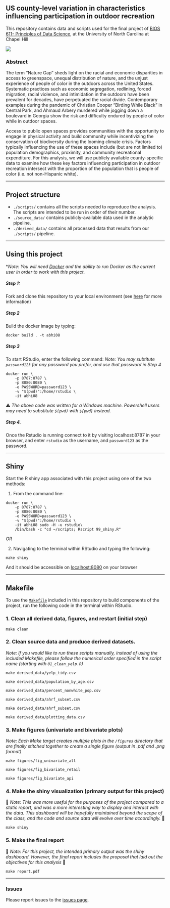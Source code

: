 ## US county-level variation in characteristics influencing participation in outdoor recreation

This repository contains data and scripts used for the final project of [BIOS 611- Principles of Data Science](https://github.com/Vincent-Toups/datasci611), at the University of North Carolina at Chapel Hill  

![](https://user-images.githubusercontent.com/17418954/145687283-d785cdfb-6b13-4e63-a6a3-e04b08a56112.jpg)

### Abstract
The term “Nature Gap” sheds light on the racial and economic disparities in access to greenspace, unequal distribution of nature, and the unjust experience of people of color in the outdoors across the United States. Systematic practices such as economic segregation, redlining, forced migration, racial violence, and intimidation in the outdoors have been prevalent for decades, have perpetuated the racial divide. Contemporary examples during the pandemic of Christian Cooper “Birding While Black” in Central Park, and Ahmaud Arbery murdered while jogging down a boulevard in Georgia show the risk and difficulty endured by people of color while in outdoor spaces.  

Access to public open spaces provides communities with the opportunity to engage in physical activity and build community while incentivizing the conservation of biodiversity during the looming climate crisis. Factors typically influencing the use of these spaces include (but are not limited to) population demographics, proximity, and community recreational expenditure. For this analysis, we will use publicly available county-specific data to examine how these key factors influencing participation in outdoor recreation intersect with the proportion of the population that is people of color (i.e. not non-Hispanic white).  

---
## Project structure 

  - `./scripts/` contains all the scripts needed to reproduce the analysis. The scripts are intended to be run in order of their number.
  - `./source_data/` contains publicly-available data used in the analytic pipeline.
  - `./derived_data/` contains all processed data that results from our `./scripts/` pipeline.
---
## Using this project

**Note: You will need [Docker](https://www.docker.com/) and the ability to run Docker as the current user in order to work with this project.*

##### Step 1: 
Fork and clone this repository to your local environment (see [here](https://docs.github.com/en/get-started/quickstart/fork-a-repo) for more information)

##### Step 2

Build the docker image by typing:
```
docker build . -t abhi08
```

##### Step 3

To start RStudio, enter the following command:
_Note: You may subtitute  `password123` for any password you prefer, and use that password in Step 4_
```
docker run \
    -p 8787:8787 \
    -p 8080:8080 \
    -e PASSWORD=password123 \
    -v "$(pwd)":/home/rstudio \
    -it abhi08
```
:warning: _The above code was written for a Windows machine. Powershell users may need to substitute `$(pwd)` with `${pwd}` instead._

##### Step 4. 

Once the Rstudio is running connect to it by visiting localhost:8787 in your browser, and enter `rstudio` as the username, and `password123` as the password. 

---
## Shiny 

Start the R shiny app associated with this project using one of the two methods:

1. From the command line:

```
docker run \
    -p 8787:8787 \
    -p 8080:8080 \
    -e PASSWORD=password123 \
    -v "$(pwd)":/home/rstudio \
    -it abhi08 sudo -H -u rstudio\
    /bin/bash -c "cd ~/scripts; Rscript 99_shiny.R"
```
*OR*

2. Navigating to the terminal within RStudio and typing the following:
  
``` 
make shiny
```
And it should be accessible on [localhost:8080](http://localhost:8080/) on your browser


---
## Makefile

To use the [`Makefile`](Makefile) included in this repository to build components of the project, run the following code in the terminal within RStudio.

### 1.  Clean all derived data, figures, and restart (initial step)
```
make clean
```
### 2. Clean source data and produce derived datasets.
  _Note: If you would like to run these scripts manually, instead of using the included Makefile, please follow the numerical order specified in the script name (starting with `01_clean_yelp.R`)_
```
make derived_data/yelp_tidy.csv

make derived_data/population_by_age.csv

make derived_data/percent_nonwhite_pop.csv

make derived_data/ahrf_subset.csv

make derived_data/ahrf_subset.csv

make derived_data/plotting_data.csv
```
### 3. Make figures (univariate and bivariate plots)
_Note: Each Make target creates multiple plots in the `/figures` directory that are finally stitched together to create a single figure (output in .pdf and .png format)_
```
make figures/fig_univariate_all

make figures/fig_bivariate_retail

make figures/fig_bivariate_api
```
### 4. Make the shiny visualization (primary output for this project)
:construction: _Note: This was more useful for the purposes of the project compared to a static report, and was a more interesting way to display and interact with the data. This dashboard will be hopefully maintained beyond the scope of the class, and the code and source data will evolve over time accordingly._ :construction:
```
make shiny
```

### 5. Make the final report 
:construction: _Note: For this project, the intended primary output was the shiny dashboard. However, the final report includes the proposal that laid out the objectives for this analysis_ :construction:
```
make report.pdf
```

---
### Issues 

Please report issues to the [issues page](https://github.com/abhatia08/bios-611-project/issues).
